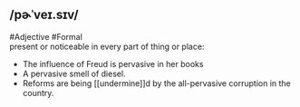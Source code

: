 ## /pɚˈveɪ.sɪv/  
#Adjective  #Formal  
present or noticeable in every part of thing or place:

- The influence of Freud is pervasive in her books
- A pervasive smell of diesel.
- Reforms are being [[undermine]]d by the all-pervasive corruption in the country.
